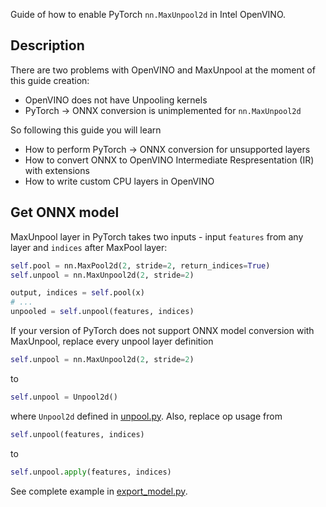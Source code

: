 Guide of how to enable PyTorch `nn.MaxUnpool2d` in Intel OpenVINO.


## Description
There are two problems with OpenVINO and MaxUnpool at the moment of this guide creation:

* OpenVINO does not have Unpooling kernels
* PyTorch -> ONNX conversion is unimplemented for `nn.MaxUnpool2d`

So following this guide you will learn
* How to perform PyTorch -> ONNX conversion for unsupported layers
* How to convert ONNX to OpenVINO Intermediate Respresentation (IR) with extensions
* How to write custom CPU layers in OpenVINO

## Get ONNX model

MaxUnpool layer in PyTorch takes two inputs - input `features` from any layer and `indices` after MaxPool layer:

```python
self.pool = nn.MaxPool2d(2, stride=2, return_indices=True)
self.unpool = nn.MaxUnpool2d(2, stride=2)

output, indices = self.pool(x)
# ...
unpooled = self.unpool(features, indices)
```

If your version of PyTorch does not support ONNX model conversion with MaxUnpool, replace every unpool layer definition
```python
self.unpool = nn.MaxUnpool2d(2, stride=2)
```
to
```python
self.unpool = Unpool2d()
```

where `Unpool2d` defined in [unpool.py](./unpool.py). Also, replace op usage from

```python
self.unpool(features, indices)
```
to
```python
self.unpool.apply(features, indices)
```

See complete example in [export_model.py](./export_model.py).
